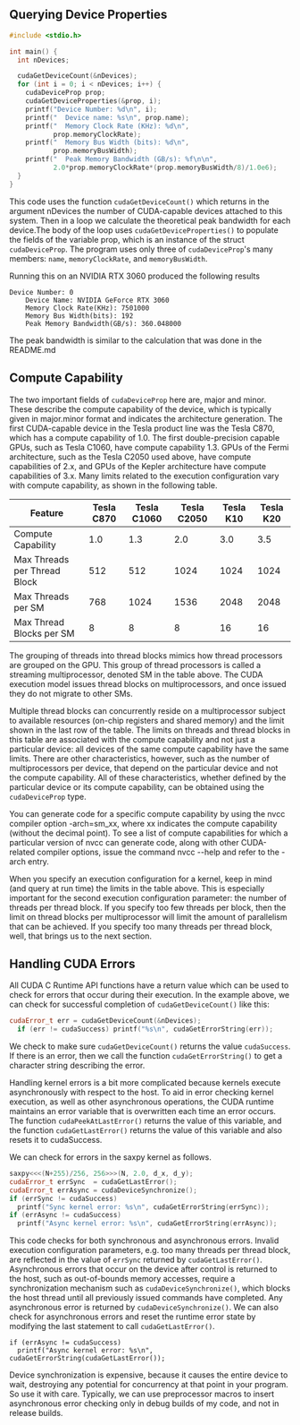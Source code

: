 ## Querying Device Properties

```cpp
#include <stdio.h>

int main() {
  int nDevices;

  cudaGetDeviceCount(&nDevices);
  for (int i = 0; i < nDevices; i++) {
    cudaDeviceProp prop;
    cudaGetDeviceProperties(&prop, i);
    printf("Device Number: %d\n", i);
    printf("  Device name: %s\n", prop.name);
    printf("  Memory Clock Rate (KHz): %d\n",
           prop.memoryClockRate);
    printf("  Memory Bus Width (bits): %d\n",
           prop.memoryBusWidth);
    printf("  Peak Memory Bandwidth (GB/s): %f\n\n",
           2.0*prop.memoryClockRate*(prop.memoryBusWidth/8)/1.0e6);
  }
}
```

This code uses the function `cudaGetDeviceCount()` which returns in the argument nDevices the number of CUDA-capable devices attached to this system. Then in a loop we calculate the theoretical peak bandwidth for each device.The body of the loop uses `cudaGetDeviceProperties()` to populate the fields of the variable prop, which is an instance of the struct `cudaDeviceProp`. The program uses only three of `cudaDeviceProp`'s many members: `name`, `memoryClockRate`, and `memoryBusWidth`.

Running this on an NVIDIA RTX 3060 produced the following results

```
Device Number: 0
    Device Name: NVIDIA GeForce RTX 3060
    Memory Clock Rate(KHz): 7501000
    Memory Bus Width(bits): 192
    Peak Memory Bandwidth(GB/s): 360.048000
```

The peak bandwidth is similar to the calculation that was done in the README.md

## Compute Capability

The two important fields of `cudaDeviceProp` here are, major and minor. These describe the compute capability of the device, which is typically given in major.minor format and indicates the architecture generation. The first CUDA-capable device in the Tesla product line was the Tesla C870, which has a compute capability of 1.0. The first double-precision capable GPUs, such as Tesla C1060, have compute capability 1.3. GPUs of the Fermi architecture, such as the Tesla C2050 used above, have compute capabilities of 2.x, and GPUs of the Kepler architecture have compute capabilities of 3.x. Many limits related to the execution configuration vary with compute capability, as shown in the following table.

| Feature                      | Tesla C870 | Tesla C1060 | Tesla C2050 | Tesla K10 | Tesla K20 |
| ---------------------------- | ---------- | ----------- | ----------- | --------- | --------- |
| Compute Capability           | 1.0        | 1.3         | 2.0         | 3.0       | 3.5       |
| Max Threads per Thread Block | 512        | 512         | 1024        | 1024      | 1024      |
| Max Threads per SM           | 768        | 1024        | 1536        | 2048      | 2048      |
| Max Thread Blocks per SM     | 8          | 8           | 8           | 16        | 16        |

The grouping of threads into thread blocks mimics how thread processors are grouped on the GPU. This group of thread processors is called a streaming multiprocessor, denoted SM in the table above. The CUDA execution model issues thread blocks on multiprocessors, and once issued they do not migrate to other SMs.

Multiple thread blocks can concurrently reside on a multiprocessor subject to available resources (on-chip registers and shared memory) and the limit shown in the last row of the table. The limits on threads and thread blocks in this table are associated with the compute capability and not just a particular device: all devices of the same compute capability have the same limits. There are other characteristics, however, such as the number of multiprocessors per device, that depend on the particular device and not the compute capability. All of these characteristics, whether defined by the particular device or its compute capability, can be obtained using the `cudaDeviceProp` type.

You can generate code for a specific compute capability by using the nvcc compiler option -arch=sm_xx, where xx indicates the compute capability (without the decimal point). To see a list of compute capabilities for which a particular version of nvcc can generate code, along with other CUDA-related compiler options, issue the command nvcc --help and refer to the -arch entry.

When you specify an execution configuration for a kernel, keep in mind (and query at run time) the limits in the table above. This is especially important for the second execution configuration parameter: the number of threads per thread block. If you specify too few threads per block, then the limit on thread blocks per multiprocessor will limit the amount of parallelism that can be achieved. If you specify too many threads per thread block, well, that brings us to the next section.

## Handling CUDA Errors

All CUDA C Runtime API functions have a return value which can be used to check for errors that occur during their execution. In the example above, we can check for successful completion of `cudaGetDeviceCount()` like this:

```cpp
cudaError_t err = cudaGetDeviceCount(&nDevices);
  if (err != cudaSuccess) printf("%s\n", cudaGetErrorString(err));
```

We check to make sure `cudaGetDeviceCount()` returns the value `cudaSuccess`. If there is an error, then we call the function `cudaGetErrorString()` to get a character string describing the error.

Handling kernel errors is a bit more complicated because kernels execute asynchronously with respect to the host. To aid in error checking kernel execution, as well as other asynchronous operations, the CUDA runtime maintains an error variable that is overwritten each time an error occurs. The function `cudaPeekAtLastError()` returns the value of this variable, and the function `cudaGetLastError()` returns the value of this variable and also resets it to cudaSuccess.

We can check for errors in the saxpy kernel as follows.

```cpp
saxpy<<<(N+255)/256, 256>>>(N, 2.0, d_x, d_y);
cudaError_t errSync  = cudaGetLastError();
cudaError_t errAsync = cudaDeviceSynchronize();
if (errSync != cudaSuccess)
  printf("Sync kernel error: %s\n", cudaGetErrorString(errSync));
if (errAsync != cudaSuccess)
  printf("Async kernel error: %s\n", cudaGetErrorString(errAsync));
```

This code checks for both synchronous and asynchronous errors. Invalid execution configuration parameters, e.g. too many threads per thread block, are reflected in the value of `errSync` returned by `cudaGetLastError()`. Asynchronous errors that occur on the device after control is returned to the host, such as out-of-bounds memory accesses, require a synchronization mechanism such as `cudaDeviceSynchronize()`, which blocks the host thread until all previously issued commands have completed. Any asynchronous error is returned by `cudaDeviceSynchronize()`. We can also check for asynchronous errors and reset the runtime error state by modifying the last statement to call `cudaGetLastError()`.

```
if (errAsync != cudaSuccess)
  printf("Async kernel error: %s\n", cudaGetErrorString(cudaGetLastError());
```

Device synchronization is expensive, because it causes the entire device to wait, destroying any potential for concurrency at that point in your program. So use it with care. Typically, we can use preprocessor macros to insert asynchronous error checking only in debug builds of my code, and not in release builds.
